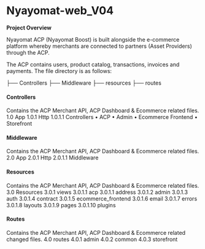 # Nyayomat-web_V04

**Project Overview**

Nyayomat ACP (Nyayomat Boost) is built alongside the e-commerce platform whereby merchants are connected to partners (Asset Providers) through the ACP. 

The ACP contains users, product catalog, transactions, invoices and payments. The file directory is as follows: 

├── Controllers
├── Middleware
├── resources
├── routes

#### **Controllers**
Contains the ACP Merchant API, ACP Dashboard & Ecommerce related files.
1.0	App
1.0.1 Http
1.0.1.1 Controllers
•	ACP
•	Admin
•	Ecommerce Frontend
•	Storefront

#### **Middleware**
Contains the ACP Merchant API, ACP Dashboard & Ecommerce related files.
2.0	App
2.0.1	Http
2.0.1.1	Middleware

#### **Resources** 
Contains the ACP Merchant API, ACP Dashboard & Ecommerce related files.
3.0	Resources
3.0.1	views
3.0.1.1	acp
3.0.1.1	address
3.0.1.2	admin
3.0.1.3	auth
3.0.1.4	contract
3.0.1.5	ecommerce_frontend
3.0.1.6	email
3.0.1.7	errors
3.0.1.8	layouts
3.0.1.9	pages
3.0.1.10	plugins

#### **Routes** 
Contains the ACP Merchant API, ACP Dashboard & Ecommerce related changed files.
4.0	routes
4.0.1	admin
4.0.2	common
4.0.3	storefront

